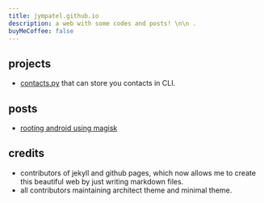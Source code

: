 ```yaml
---
title: jympatel.github.io
description: a web with some codes and posts! \n\n .
buyMeCoffee: false
---
```


## projects
* [contacts.py](/projects/contacts.py/contacts.md) that can store you contacts in CLI.  

## posts  
* [rooting android using magisk](/posts/22.07.22/rooting_android.md)  

## credits
* contributors of jekyll and github pages, which now allows me to create this beautiful web by just writing markdown files.  
* all contributors maintaining architect theme and minimal theme.  
